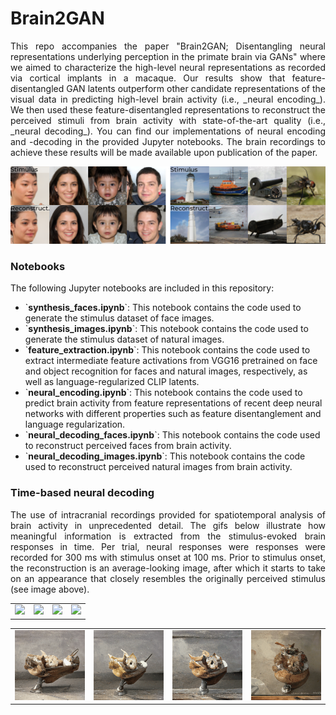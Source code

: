 # Brain2GAN

<p align="justify">This repo accompanies the paper "Brain2GAN; Disentangling neural representations underlying perception in the primate brain via GANs" where we aimed to characterize the high-level neural representations as recorded via cortical implants in a macaque. Our results show that feature-disentangled GAN latents outperform other candidate representations of the visual data in predicting high-level brain activity (i.e., _neural encoding_). We then used these feature-disentangled representations to reconstruct the perceived stimuli from brain activity with state-of-the-art quality (i.e., _neural decoding_). You can find our implementations of neural encoding and -decoding in the provided Jupyter notebooks. The brain recordings to achieve these results will be made available upon publication of the paper.</p>



<img src="https://github.com/neuralcodinglab/brain2gan/blob/main/media/img.png" alt="stim-recon"/>


### Notebooks

<p align="justify">
The following Jupyter notebooks are included in this repository:

<ul>
  <li>`<b>synthesis_faces.ipynb</b>`: This notebook contains the code used to generate the stimulus dataset of face images.</li>
  <li>`<b>synthesis_images.ipynb</b>`: This notebook contains the code used to generate the stimulus dataset of natural images.</li>
  <li>`<b>feature_extraction.ipynb</b>`: This notebook contains the code used to extract intermediate feature activations from VGG16 pretrained on face and object recognition for faces and natural images, respectively, as well as language-regularized CLIP latents.</li>
  <li>`<b>neural_encoding.ipynb</b>`: This notebook contains the code used to predict brain activity from feature representations of recent deep neural networks with different properties such as feature disentanglement and language regularization.</li>
  <li>`<b>neural_decoding_faces.ipynb</b>`: This notebook contains the code used to reconstruct perceived faces from brain activity.</li>
  <li>`<b>neural_decoding_images.ipynb</b>`: This notebook contains the code used to reconstruct perceived natural images from brain activity.</li>
</ul>
</p>

### Time-based neural decoding
<p align="justify">The use of intracranial recordings provided for spatiotemporal analysis of brain activity in unprecedented detail. The gifs below illustrate how meaningful information is extracted from the stimulus-evoked brain responses in time. Per trial, neural responses were responses were recorded for 300 ms with stimulus onset at 100 ms. Prior to stimulus onset, the reconstruction is an average-looking image, after which it starts to take on an appearance that closely resembles the originally perceived stimulus (see image above).</p>

<table>
  <tr>
    <td><img src="https://github.com/neuralcodinglab/brain2gan/blob/main/media/0093.gif" width="175"></td>
    <td><img src="https://github.com/neuralcodinglab/brain2gan/blob/main/media/0018.gif" width="175"></td>
    <td><img src="https://github.com/neuralcodinglab/brain2gan/blob/main/media/0038.gif" width="175"></td>
    <td><img src="https://github.com/neuralcodinglab/brain2gan/blob/main/media/0001.gif" width="175"></td>
  </tr>
</table>

<table>
  <tr>
    <td><img src="https://github.com/neuralcodinglab/brain2gan/blob/main/media/_0094.gif" width="175"></td>
    <td><img src="https://github.com/neuralcodinglab/brain2gan/blob/main/media/_0197.gif" width="175"></td>
    <td><img src="https://github.com/neuralcodinglab/brain2gan/blob/main/media/_0081.gif" width="175"></td>
    <td><img src="https://github.com/neuralcodinglab/brain2gan/blob/main/media/_0114.gif" width="175"></td>
  </tr>
</table>

